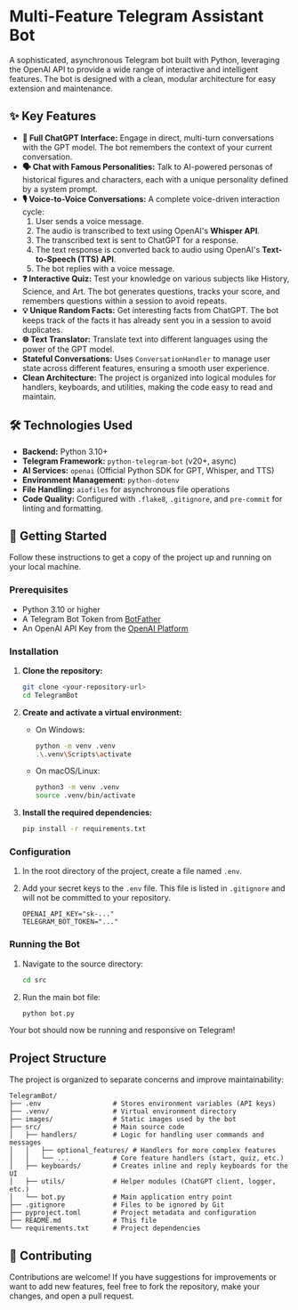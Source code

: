 # Multi-Feature Telegram Assistant Bot

A sophisticated, asynchronous Telegram bot built with Python, leveraging the OpenAI API to provide a wide range of interactive and intelligent features. The bot is designed with a clean, modular architecture for easy extension and maintenance.

## ✨ Key Features

* **🤖 Full ChatGPT Interface:** Engage in direct, multi-turn conversations with the GPT model. The bot remembers the context of your current conversation.
* **🗣️ Chat with Famous Personalities:** Talk to AI-powered personas of historical figures and characters, each with a unique personality defined by a system prompt.
* **🎙️ Voice-to-Voice Conversations:** A complete voice-driven interaction cycle:
    1.  User sends a voice message.
    2.  The audio is transcribed to text using OpenAI's **Whisper API**.
    3.  The transcribed text is sent to ChatGPT for a response.
    4.  The text response is converted back to audio using OpenAI's **Text-to-Speech (TTS) API**.
    5.  The bot replies with a voice message.
* **❓ Interactive Quiz:** Test your knowledge on various subjects like History, Science, and Art. The bot generates questions, tracks your score, and remembers questions within a session to avoid repeats.
* **💡 Unique Random Facts:** Get interesting facts from ChatGPT. The bot keeps track of the facts it has already sent you in a session to avoid duplicates.
* **🌐 Text Translator:** Translate text into different languages using the power of the GPT model.
* **Stateful Conversations:** Uses `ConversationHandler` to manage user state across different features, ensuring a smooth user experience.
* **Clean Architecture:** The project is organized into logical modules for handlers, keyboards, and utilities, making the code easy to read and maintain.

## 🛠️ Technologies Used

* **Backend:** Python 3.10+
* **Telegram Framework:** `python-telegram-bot` (v20+, async)
* **AI Services:** `openai` (Official Python SDK for GPT, Whisper, and TTS)
* **Environment Management:** `python-dotenv`
* **File Handling:** `aiofiles` for asynchronous file operations
* **Code Quality:** Configured with `.flake8`, `.gitignore`, and `pre-commit` for linting and formatting.

## 🚀 Getting Started

Follow these instructions to get a copy of the project up and running on your local machine.

### Prerequisites

* Python 3.10 or higher
* A Telegram Bot Token from [BotFather](https://t.me/BotFather)
* An OpenAI API Key from the [OpenAI Platform](https://platform.openai.com/)

### Installation

1.  **Clone the repository:**
    ```bash
    git clone <your-repository-url>
    cd TelegramBot
    ```

2.  **Create and activate a virtual environment:**
    * On Windows:
        ```bash
        python -m venv .venv
        .\.venv\Scripts\activate
        ```
    * On macOS/Linux:
        ```bash
        python3 -m venv .venv
        source .venv/bin/activate
        ```

3.  **Install the required dependencies:**
    ```bash
    pip install -r requirements.txt
    ```

### Configuration

1.  In the root directory of the project, create a file named `.env`.

2.  Add your secret keys to the `.env` file. This file is listed in `.gitignore` and will not be committed to your repository.
    ```env
    OPENAI_API_KEY="sk-..."
    TELEGRAM_BOT_TOKEN="..."
    ```

### Running the Bot

1.  Navigate to the source directory:
    ```bash
    cd src
    ```

2.  Run the main bot file:
    ```bash
    python bot.py
    ```

Your bot should now be running and responsive on Telegram!

## Project Structure

The project is organized to separate concerns and improve maintainability:

```text
TelegramBot/
├── .env                  # Stores environment variables (API keys)
├── .venv/                # Virtual environment directory
├── images/               # Static images used by the bot
├── src/                  # Main source code
│   ├── handlers/         # Logic for handling user commands and messages
│   │   ├── optional_features/ # Handlers for more complex features
│   │   └── ...           # Core feature handlers (start, quiz, etc.)
│   ├── keyboards/        # Creates inline and reply keyboards for the UI
│   ├── utils/            # Helper modules (ChatGPT client, logger, etc.)
│   └── bot.py            # Main application entry point
├── .gitignore            # Files to be ignored by Git
├── pyproject.toml        # Project metadata and configuration
├── README.md             # This file
└── requirements.txt      # Project dependencies

```
## 🤝 Contributing

Contributions are welcome! If you have suggestions for improvements or want to add new features, feel free to fork the repository, make your changes, and open a pull request.
